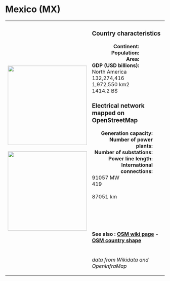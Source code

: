 # Mexico (MX)

<table width="90%">
<tr>
<td>
<img src="http://commons.wikimedia.org/wiki/Special:FilePath/Flag%20of%20Mexico.svg" width="250">
<br><br>
<img src="http://commons.wikimedia.org/wiki/Special:FilePath/MEX%20orthographic.svg" width="250"></td>
<td>
<h3>Country characteristics</h3>
<div style="display: inline-block;text-align:right;margin-right:30px;font-weight: bold;">
Continent:<br>Population:<br>Area:<br>GDP (USD billions):
</div>
<div style="display: inline-block;">
North America<br>132,274,416<br>1,972,550 km2<br>1414.2 B$
</div>
<h3>Electrical network mapped on OpenStreetMap</h3>
<div style="display: inline-block;text-align:right;margin-right:30px;font-weight: bold;">Generation capacity:<br>
Number of power plants:<br>
Number of substations:<br>
Power line length:<br>
International connections:<br>
</div>
<div style="display: inline-block;">91057 MW<br>
419<br>
<br>
87051 km<br>
<br>
</div>

<br><br><h4>See also :
<a href="https://wiki.openstreetmap.org/wiki/Power_networks/Mexico" target="_blank">OSM wiki page</a> -
<a href="https://openstreetmap.org/relation/114686" target="_blank">OSM country shape</a>
</h4>

<br><i>data from Wikidata and OpenInfraMap</i>
</td>
</tr>
</table>




